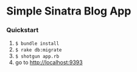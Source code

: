 # Simple Sinatra Blog App
### Quickstart
1. `$ bundle install`
2. `$ rake db:migrate`
3. `$ shotgun app.rb`
4. go to <a href="http://localhost:9393" target="_blank">http://localhost:9393</a>


